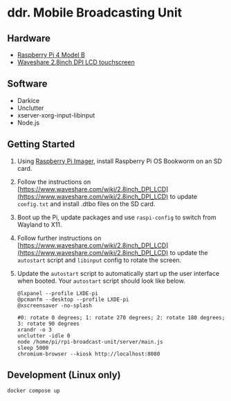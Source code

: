 # ddr. Mobile Broadcasting Unit

## Hardware

- [Raspberry Pi 4 Model B](https://www.raspberrypi.com/products/raspberry-pi-4-model-b/)
- [Waveshare 2.8inch DPI LCD touchscreen](https://www.waveshare.com/wiki/2.8inch_DPI_LCD#Rotation_.28Working_with_Raspberry_Pi.29)

## Software

- Darkice
- Unclutter
- xserver-xorg-input-libinput
- Node.js

## Getting Started

1. Using [Raspberry Pi Imager](https://www.raspberrypi.com/software/), install Raspberry Pi OS Bookworm on an SD card.
2. Follow the instructions on [https://www.waveshare.com/wiki/2.8inch_DPI_LCD](https://www.waveshare.com/wiki/2.8inch_DPI_LCD) to update `config.txt` and install .dtbo files on the SD card.
3. Boot up the Pi, update packages and use `raspi-config` to switch from Wayland to X11.
4. Follow further instructions on [https://www.waveshare.com/wiki/2.8inch_DPI_LCD](https://www.waveshare.com/wiki/2.8inch_DPI_LCD) to update the `autostart` script and `libinput` config to rotate the screen.
5. Update the `autostart` script to automatically start up the user interface when booted. Your `autostart` script should look like below.

   ```
   @lxpanel --profile LXDE-pi
   @pcmanfm --desktop --profile LXDE-pi
   @xscreensaver -no-splash

   #0: rotate 0 degrees; 1: rotate 270 degrees; 2: rotate 180 degrees; 3: rotate 90 degrees
   xrandr -o 3
   unclutter -idle 0
   node /home/pi/rpi-broadcast-unit/server/main.js
   sleep 5000
   chromium-browser --kiosk http://localhost:8080
   ```

## Development (Linux only)

```
docker compose up
```
